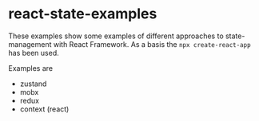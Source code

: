 # react-state-examples


These examples show some examples of different approaches to state-management with React Framework.
As a basis the ``` npx create-react-app ``` has been used.

Examples are
- zustand
- mobx
- redux
- context (react)

